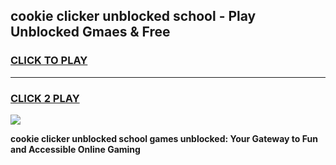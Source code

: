 
## cookie clicker unblocked school - Play Unblocked Gmaes & Free
<h3>
<a href="https://news.freeplayer.one?title=cookie_clicker_unblocked_school&ref=23F">CLICK TO PLAY</a></h3>
<hr>

<h3>
<a href="https://news.freeplayer.one?title=cookie_clicker_unblocked_school&ref=23F">CLICK 2 PLAY</a>
  
</h3>

<a href="https://news.freeplayer.one?title=cookie_clicker_unblocked_school&ref=23F/"><img src="https://clearcache.store/games.png"></a>


**cookie clicker unblocked school games unblocked: Your Gateway to Fun and Accessible Online Gaming**
